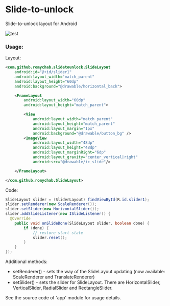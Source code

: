 # Slide-to-unlock
Slide-to-unlock layout for Android

![test](https://github.com/romychab/Slide-to-unlock/blob/master/screencast.gif)

### Usage:

Layout:

```xml
<com.github.romychab.slidetounlock.SlideLayout
    android:id="@+id/slider1"
    android:layout_width="match_parent"
    android:layout_height="60dp"
    android:background="@drawable/horizontal_back">

    <FrameLayout
        android:layout_width="60dp"
        android:layout_height="match_parent">

        <View
            android:layout_width="match_parent"
            android:layout_height="match_parent"
            android:layout_margin="1px"
            android:background="@drawable/button_bg" />
        <ImageView
            android:layout_width="48dp"
            android:layout_height="48dp"
            android:layout_marginRight="6dp"
            android:layout_gravity="center_vertical|right"
            android:src="@drawable/ic_slide"/>

    </FrameLayout>

</com.github.romychab.SlideLayout>
```

Code:

```java
SlideLayout slider = (SliderLayout) findViewById(R.id.slider1);
slider.setRenderer(new ScaleRenderer());
slider.setSlider(new HorizontalSlider());
slider.addSlideListener(new ISlideListener() {
  @Override
    public void onSlideDone(SlideLayout slider, boolean done) {
        if (done) {
            // restore start state
            slider.reset();
        }
    }
});
```

Additional methods:
- setRenderer() - sets the way of the SlideLayout updating (now available: ScaleRenderer and TranslateRenderer)
- setSlider() - sets the slider for SlideLayout. There are HorizontalSlider, VerticalSlider, RadialSlider and RectangleSlider.

See the source code of 'app' module for usage details.
